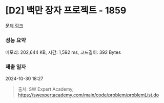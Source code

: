 # [D2] 백만 장자 프로젝트 - 1859 

[문제 링크](https://swexpertacademy.com/main/code/problem/problemDetail.do?contestProbId=AV5LrsUaDxcDFAXc) 

### 성능 요약

메모리: 202,644 KB, 시간: 1,592 ms, 코드길이: 392 Bytes

### 제출 일자

2024-10-30 18:27



> 출처: SW Expert Academy, https://swexpertacademy.com/main/code/problem/problemList.do